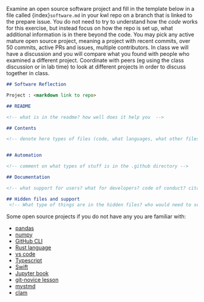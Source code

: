 Examine an open source software project and fill in the template below in a file called {index}`software.md` in your kwl repo on a branch that is linked to the prepare issue. You do not need to try to understand how the *code* works for this exercise, but instead focus on how the repo is set up, what additional information is in there beyond the code.  You may pick any active mature open source project, meaning a project with recent commits, over 50 commits, active PRs and issues, multiple contributors. In class we will have a discussion and you will compare what you found with people who examined a different project.  Coordinate with peers (eg using the class discussion or in lab time) to look at different projects in order to discuss together in class. 



```markdown
## Software Reflection

Project : <markdown link to repo>

## README

<!-- what is in the readme? how well does it help you  -->

## Contents 

<!-- denote here types of files (code, what languages, what other files) -->


## Automation

<!-- comment on what types of stuff is in the .github directory -->

## Documentation

<!-- what support for users? what for developers? code of conduct? citation? -->

## Hidden files and support
 <!-- What type of things are in the hidden files? who would need to see those files vs not? -->

```

Some open source projects if you do not have any you are familiar with: 
- [pandas](https://github.com/pandas-dev/pandas)
- [numpy](https://github.com/numpy/numpy)
- [GitHub CLI](https://github.com/cli/cli)
- [Rust language](https://github.com/rust-lang/rust)
- [vs code](https://github.com/microsoft/vscode)
- [Typescript](https://github.com/microsoft/TypeScript)
- [Swift](https://github.com/apple/swift)
- [Jupyter book](https://github.com/executablebooks/jupyter-book)
- [git-novice lesson](https://github.com/swcarpentry/git-novice)
- [mystmd](https://github.com/jupyter-book/mystmd)
- [clam](https://github.com/URI-ABD/clam)